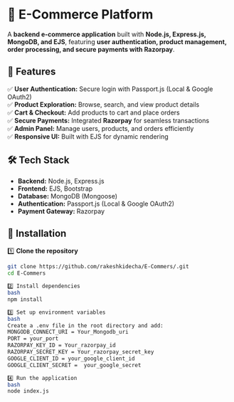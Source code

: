 # 🛒 E-Commerce Platform

A **backend e-commerce application** built with **Node.js, Express.js, MongoDB, and EJS**, featuring **user authentication, product management, order processing, and secure payments with Razorpay**.

## 🚀 Features

✅ **User Authentication:** Secure login with Passport.js (Local & Google OAuth2)  
✅ **Product Exploration:** Browse, search, and view product details  
✅ **Cart & Checkout:** Add products to cart and place orders  
✅ **Secure Payments:** Integrated **Razorpay** for seamless transactions  
✅ **Admin Panel:** Manage users, products, and orders efficiently  
✅ **Responsive UI:** Built with EJS for dynamic rendering  

## 🛠️ Tech Stack

- **Backend:** Node.js, Express.js  
- **Frontend:** EJS, Bootstrap  
- **Database:** MongoDB (Mongoose)  
- **Authentication:** Passport.js (Local & Google OAuth2)  
- **Payment Gateway:** Razorpay  

## 🔧 Installation

1️⃣ **Clone the repository**  
```bash
git clone https://github.com/rakeshkidecha/E-Commers/.git
cd E-Commers

2️⃣ Install dependencies
bash
npm install

3️⃣ Set up environment variables
bash
Create a .env file in the root directory and add:
MONGODB_CONNECT_URI = Your_Mongodb_uri
PORT = your_port
RAZORPAY_KEY_ID = Your_razorpay_id
RAZORPAY_SECRET_KEY = Your_razorpay_secret_key
GOOGLE_CLIENT_ID = your_google_client_id
GOOGLE_CLIENT_SECRET =  your_google_secret

4️⃣ Run the application
bash
node index.js
